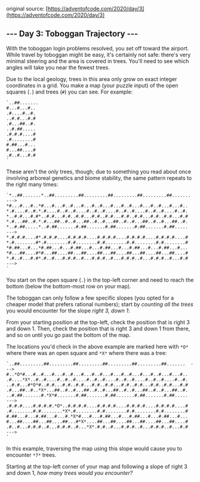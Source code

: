 original source: [https://adventofcode.com/2020/day/3](https://adventofcode.com/2020/day/3)
## --- Day 3: Toboggan Trajectory ---
With the toboggan login problems resolved, you set off toward the airport. While travel by toboggan might be easy, it's certainly not safe: there's very minimal steering and the area is covered in trees. You'll need to see which angles will take you near the fewest trees.

Due to the local geology, trees in this area only grow on exact integer coordinates in a grid. You make a map (your puzzle input) of the open squares (`.`) and trees (`#`) you can see. For example:

```
`..##.......
#...#...#..
.#....#..#.
..#.#...#.#
.#...##..#.
..#.##.....
.#.#.#....#
.#........#
#.##...#...
#...##....#
.#..#...#.#
`
```

These aren't the only trees, though; due to something you read about once involving arboreal genetics and biome stability, the same pattern repeats to the right many times:

```
`*..##.......*..##.........##.........##.........##.........##.......  --->
*#...#...#..*#...#...#..#...#...#..#...#...#..#...#...#..#...#...#..
*.#....#..#.*.#....#..#..#....#..#..#....#..#..#....#..#..#....#..#.
*..#.#...#.#*..#.#...#.#..#.#...#.#..#.#...#.#..#.#...#.#..#.#...#.#
*.#...##..#.*.#...##..#..#...##..#..#...##..#..#...##..#..#...##..#.
*..#.##.....*..#.##.......#.##.......#.##.......#.##.......#.##.....  --->
*.#.#.#....#*.#.#.#....#.#.#.#....#.#.#.#....#.#.#.#....#.#.#.#....#
*.#........#*.#........#.#........#.#........#.#........#.#........#
*#.##...#...*#.##...#...#.##...#...#.##...#...#.##...#...#.##...#...
*#...##....#*#...##....##...##....##...##....##...##....##...##....#
*.#..#...#.#*.#..#...#.#.#..#...#.#.#..#...#.#.#..#...#.#.#..#...#.#  --->
`
```

You start on the open square (`.`) in the top-left corner and need to reach the bottom (below the bottom-most row on your map).

The toboggan can only follow a few specific slopes (you opted for a cheaper model that prefers rational numbers); start by *counting all the trees* you would encounter for the slope *right 3, down 1*:

From your starting position at the top-left, check the position that is right 3 and down 1. Then, check the position that is right 3 and down 1 from there, and so on until you go past the bottom of the map.

The locations you'd check in the above example are marked here with `*O*` where there was an open square and `*X*` where there was a tree:

```
`..##.........##.........##.........##.........##.........##.......  --->
#..*O*#...#..#...#...#..#...#...#..#...#...#..#...#...#..#...#...#..
.#....*X*..#..#....#..#..#....#..#..#....#..#..#....#..#..#....#..#.
..#.#...#*O*#..#.#...#.#..#.#...#.#..#.#...#.#..#.#...#.#..#.#...#.#
.#...##..#..*X*...##..#..#...##..#..#...##..#..#...##..#..#...##..#.
..#.##.......#.*X*#.......#.##.......#.##.......#.##.......#.##.....  --->
.#.#.#....#.#.#.#.*O*..#.#.#.#....#.#.#.#....#.#.#.#....#.#.#.#....#
.#........#.#........*X*.#........#.#........#.#........#.#........#
#.##...#...#.##...#...#.*X*#...#...#.##...#...#.##...#...#.##...#...
#...##....##...##....##...#*X*....##...##....##...##....##...##....#
.#..#...#.#.#..#...#.#.#..#...*X*.#.#..#...#.#.#..#...#.#.#..#...#.#  --->
`
```

In this example, traversing the map using this slope would cause you to encounter `*7*` trees.

Starting at the top-left corner of your map and following a slope of right 3 and down 1, *how many trees would you encounter?*



